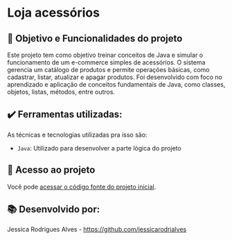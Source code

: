 # Loja acessórios


## 🔨 Objetivo e Funcionalidades do projeto

Este projeto tem como objetivo treinar conceitos de Java e simular o funcionamento de um e-commerce simples de acessórios. 
O sistema gerencia um catálogo de produtos e permite operações básicas, como cadastrar, listar, atualizar e apagar produtos. 
Foi desenvolvido com foco no aprendizado e aplicação de conceitos fundamentais de Java, como classes, objetos, listas, métodos, entre outros.

## ✔️ Ferramentas utilizadas:

As técnicas e tecnologias utilizadas pra isso são:

- `Java`: Utilizado para desenvolver a parte lógica do projeto

## 📁 Acesso ao projeto

Você pode [acessar o código fonte do projeto inicial](https://github.com/jessicarodrialves/projeto-java).

## 📚 Desenvolvido por: 

Jessica Rodrigues Alves  - https://github.com/jessicarodrialves
